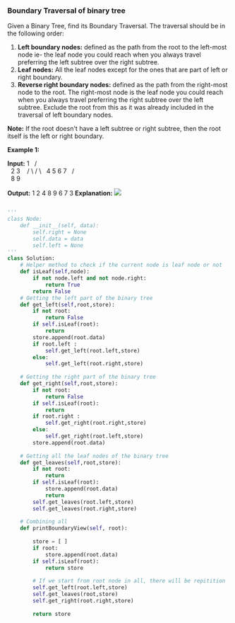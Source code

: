 ### Boundary Traversal of binary tree

Given a Binary Tree, find its Boundary Traversal. The traversal should be in the following order: 

1. **Left boundary nodes:** defined as the path from the root to the left-most node ie- the leaf node you could reach when you always travel preferring the left subtree over the right subtree. 
2. **Leaf nodes:** All the leaf nodes except for the ones that are part of left or right boundary.
3. **Reverse right boundary nodes:** defined as the path from the right-most node to the root. The right-most node is the leaf node you could reach when you always travel preferring the right subtree over the left subtree. Exclude the root from this as it was already included in the traversal of left boundary nodes.

**Note:** If the root doesn't have a left subtree or right subtree, then the root itself is the left or right boundary.   
  
**Example 1:**

**Input:**
        1 
      /   \
     2     3  
    / \   / \ 
   4   5 6   7
      / \
     8   9
   
**Output:** 1 2 4 8 9 6 7 3
**Explanation:**
**![](https://media.geeksforgeeks.org/wp-content/uploads/20211103204119/graph4-300x300.png)**

```python

'''
class Node:
    def __init__(self, data):
        self.right = None
        self.data = data
        self.left = None
'''
class Solution:
    # Helper method to check if the current node is leaf node or not
    def isLeaf(self,node):
        if not node.left and not node.right:
            return True
        return False
    # Getting the left part of the binary tree
    def get_left(self,root,store):
        if not root:
            return False
        if self.isLeaf(root):
            return 
        store.append(root.data)
        if root.left :
            self.get_left(root.left,store)
        else:
            self.get_left(root.right,store)
            
    # Getting the right part of the binary tree
    def get_right(self,root,store):
        if not root:
            return False
        if self.isLeaf(root):
            return 
        if root.right :
            self.get_right(root.right,store)
        else:
            self.get_right(root.left,store)
        store.append(root.data)
        
    # Getting all the leaf nodes of the binary tree
    def get_leaves(self,root,store):
        if not root:
            return
        if self.isLeaf(root):
            store.append(root.data)
            return
        self.get_leaves(root.left,store)
        self.get_leaves(root.right,store)
        
    # Combining all
    def printBoundaryView(self, root):
        
        store = [ ]
        if root:
            store.append(root.data)
        if self.isLeaf(root):
            return store
        
        # If we start from root node in all, there will be repitition
        self.get_left(root.left,store)
        self.get_leaves(root,store)
        self.get_right(root.right,store)
        
        return store

```